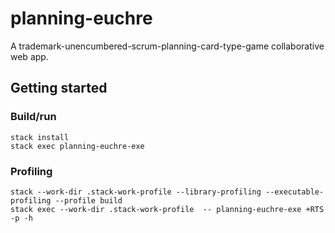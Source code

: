 # planning-euchre

A trademark-unencumbered-scrum-planning-card-type-game collaborative web app.

## Getting started

### Build/run

    stack install
    stack exec planning-euchre-exe

### Profiling

    stack --work-dir .stack-work-profile --library-profiling --executable-profiling --profile build
    stack exec --work-dir .stack-work-profile  -- planning-euchre-exe +RTS -p -h
